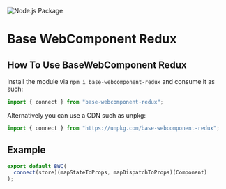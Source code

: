 ![Node.js Package](https://github.com/DominicVonk/BaseWebComponent-Redux/workflows/Node.js%20Package/badge.svg)

# Base WebComponent Redux

## How To Use BaseWebComponent Redux

Install the module via `npm i base-webcomponent-redux` and consume it as such:

```js
import { connect } from "base-webcomponent-redux";
```

Alternatively you can use a CDN such as unpkg:

```js
import { connect } from "https://unpkg.com/base-webcomponent-redux";
```

## Example

```js
export default BWC(
  connect(store)(mapStateToProps, mapDispatchToProps)(Component)
);
```
